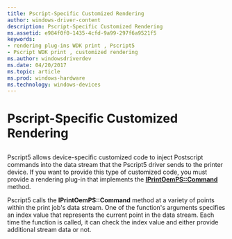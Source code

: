 ```yaml
---
title: Pscript-Specific Customized Rendering
author: windows-driver-content
description: Pscript-Specific Customized Rendering
ms.assetid: e984f0f0-1435-4cfd-9a99-297f6a9521f5
keywords:
- rendering plug-ins WDK print , Pscript5
- Pscript WDK print , customized rendering
ms.author: windowsdriverdev
ms.date: 04/20/2017
ms.topic: article
ms.prod: windows-hardware
ms.technology: windows-devices
---
```


# Pscript-Specific Customized Rendering


## <a href="" id="ddk-pscript-specific-customized-rendering-gg"></a>


Pscript5 allows device-specific customized code to inject Postscript commands into the data stream that the Pscript5 driver sends to the printer device. If you want to provide this type of customized code, you must provide a rendering plug-in that implements the [**IPrintOemPS::Command**](https://msdn.microsoft.com/library/windows/hardware/ff553199) method.

Pscript5 calls the **IPrintOemPS::Command** method at a variety of points within the print job's data stream. One of the function's arguments specifies an index value that represents the current point in the data stream. Each time the function is called, it can check the index value and either provide additional stream data or not.

 

 




